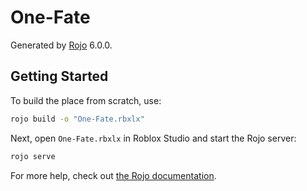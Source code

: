 # One-Fate
Generated by [Rojo](https://github.com/rojo-rbx/rojo) 6.0.0.

## Getting Started
To build the place from scratch, use:

```bash
rojo build -o "One-Fate.rbxlx"
```

Next, open `One-Fate.rbxlx` in Roblox Studio and start the Rojo server:

```bash
rojo serve
```

For more help, check out [the Rojo documentation](https://rojo.space/docs).